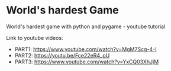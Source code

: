 # World's hardest Game

World's hardest game with python and pygame - youtube tutorial

Link to youtube videos:
- PART1: https://www.youtube.com/watch?v=MgM7Scg-4-I
- PART2: https://youtu.be/Fce22eR4_pU
- PART3: https://www.youtube.com/watch?v=YxCQ03XhJjM
